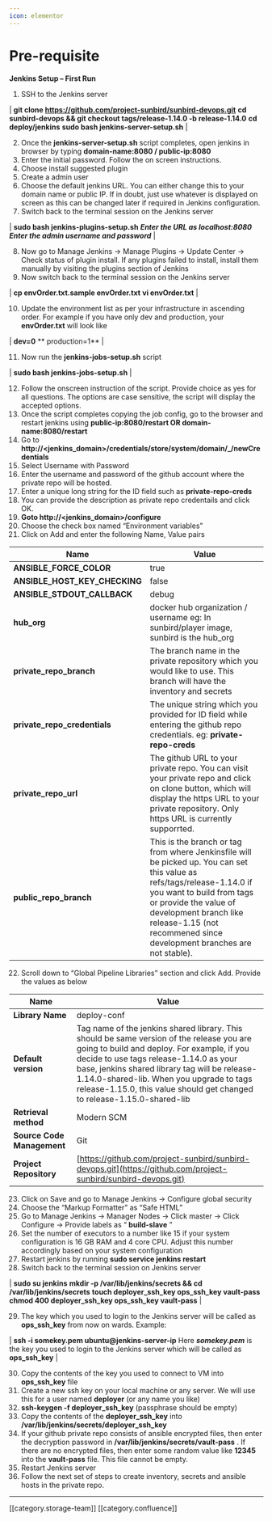 ```yaml
---
icon: elementor
---
```


# Pre-requisite

**Jenkins Setup – First Run**

1. SSH to the Jenkins server

\| **git clone https://github.com/project-sunbird/sunbird-devops.git** **cd sunbird-devops && git checkout tags/release-1.14.0 -b release-1.14.0** **cd deploy/jenkins** **sudo bash jenkins-server-setup.sh** |

2. Once the **jenkins-server-setup.sh** script completes, open jenkins in browser by typing **domain-name:8080 / public-ip:8080**
3. Enter the initial password. Follow the on screen instructions.
4. Choose install suggested plugin
5. Create a admin user
6. Choose the default jenkins URL. You can either change this to your domain name or public IP. If in doubt, just use whatever is displayed on screen as this can be changed later if required in Jenkins configuration.
7. Switch back to the terminal session on the Jenkins server

\| **sudo bash jenkins-plugins-setup.sh** _**Enter the URL as localhost:8080**_ _**Enter the admin username and password**_ |

8. Now go to Manage Jenkins -> Manage Plugins -> Update Center -> Check status of plugin install. If any plugins failed to install, install them manually by visiting the plugins section of Jenkins
9. Now switch back to the terminal session on the Jenkins server

\| **cp envOrder.txt.sample envOrder.txt** **vi envOrder.txt** |

10. Update the environment list as per your infrastructure in ascending order. For example if you have only dev and production, your **envOrder.txt** will look like

\| **dev=0** \*\* production=1\*\* |

11. Now run the **jenkins-jobs-setup.sh** script

\| **sudo bash jenkins-jobs-setup.sh** |

12. Follow the onscreen instruction of the script. Provide choice as yes for all questions. The options are case sensitive, the script will display the accepted options.
13. Once the script completes copying the job config, go to the browser and restart jenkins using **public-ip:8080/restart OR domain-name:8080/restart**
14. Go to **http://\<jenkins\_domain>/credentials/store/system/domain/\_/newCredentials**
15. Select Username with Password
16. Enter the username and password of the github account where the private repo will be hosted.
17. Enter a unique long string for the ID field such as **private-repo-creds**
18. You can provide the description as private repo credentails and click OK.
19. **Goto http://\<jenkins\_domain>/configure**
20. Choose the check box named “Environment variables”
21. Click on Add and enter the following Name, Value pairs

| **Name**                         | **Value**                                                                                                                                                                                                                                                                      |
| -------------------------------- | ------------------------------------------------------------------------------------------------------------------------------------------------------------------------------------------------------------------------------------------------------------------------------ |
| **ANSIBLE\_FORCE\_COLOR**        | true                                                                                                                                                                                                                                                                           |
| **ANSIBLE\_HOST\_KEY\_CHECKING** | false                                                                                                                                                                                                                                                                          |
| **ANSIBLE\_STDOUT\_CALLBACK**    | debug                                                                                                                                                                                                                                                                          |
| **hub\_org**                     | docker hub organization / username eg: In sunbird/player image, sunbird is the hub\_org                                                                                                                                                                                        |
| **private\_repo\_branch**        | The branch name in the private repository which you would like to use. This branch will have the inventory and secrets                                                                                                                                                         |
| **private\_repo\_credentials**   | The unique string which you provided for ID field while entering the github repo credentials. eg: **private-repo-creds**                                                                                                                                                       |
| **private\_repo\_url**           | The github URL to your private repo. You can visit your private repo and click on clone button, which will display the https URL to your private repository. Only https URL is currently supporrted.                                                                           |
| **public\_repo\_branch**         | This is the branch or tag from where Jenkinsfile will be picked up. You can set this value as refs/tags/release-1.14.0 if you want to build from tags or provide the value of development branch like release-1.15 (not recommened since development branches are not stable). |

22. Scroll down to “Global Pipeline Libraries” section and click Add. Provide the values as below

| **Name**                   | Value                                                                                                                                                                                                                                                                                                                                                       |
| -------------------------- | ----------------------------------------------------------------------------------------------------------------------------------------------------------------------------------------------------------------------------------------------------------------------------------------------------------------------------------------------------------- |
| **Library Name**           | deploy-conf                                                                                                                                                                                                                                                                                                                                                 |
| **Default version**        | Tag name of the jenkins shared library. This should be same version of the release you are going to build and deploy. For example, if you decide to use tags release-1.14.0 as your base, jenkins shared library tag will be release-1.14.0-shared-lib. When you upgrade to tags release-1.15.0, this value should get changed to release-1.15.0-shared-lib |
| **Retrieval method**       | Modern SCM                                                                                                                                                                                                                                                                                                                                                  |
| **Source Code Management** | Git                                                                                                                                                                                                                                                                                                                                                         |
| **Project Repository**     | [https://github.com/project-sunbird/sunbird-devops.git](https://github.com/project-sunbird/sunbird-devops.git)                                                                                                                                                                                                                                              |

23. Click on Save and go to Manage Jenkins -> Configure global security
24. Choose the “Markup Formatter” as “Safe HTML”
25. Go to Manage Jenkins -> Manager Nodes -> Click master -> Click Configure -> Provide labels as “ **build-slave** ”
26. Set the number of executors to a number like 15 if your system configuration is 16 GB RAM and 4 core CPU. Adjust this number accordingly based on your system configuration
27. Restart jenkins by running **sudo service jenkins restart**
28. Switch back to the terminal session on Jenkins server

\| **sudo su jenkins** **mkdir -p /var/lib/jenkins/secrets && cd /var/lib/jenkins/secrets** **touch deployer\_ssh\_key ops\_ssh\_key vault-pass** **chmod 400 deployer\_ssh\_key ops\_ssh\_key vault-pass** |

29. The key which you used to login to the Jenkins server will be called as **ops\_ssh\_key** from now on wards. Example:

\| **ssh -i somekey.pem ubuntu@jenkins-server-ip** Here _**somekey.pem**_ is the key you used to login to the Jenkins server which will be called as **ops\_ssh\_key** |

30. Copy the contents of the key you used to connect to VM into **ops\_ssh\_key** file
31. Create a new ssh key on your local machine or any server. We will use this for a user named **deployer** (or any name you like)
32. **ssh-keygen -f deployer\_ssh\_key** (passphrase should be empty)
33. Copy the contents of the **deployer\_ssh\_key** into **/var/lib/jenkins/secrets/deployer\_ssh\_key**
34. If your github private repo consists of ansible encrypted files, then enter the decryption password in **/var/lib/jenkins/secrets/vault-pass** . If there are no encrypted files, then enter some random value like **12345** into the **vault-pass** file. This file cannot be empty.
35. Restart Jenkins server
36. Follow the next set of steps to create inventory, secrets and ansible hosts in the private repo.

***

\[\[category.storage-team]] \[\[category.confluence]]
